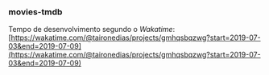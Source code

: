 ### movies-tmdb

Tempo de desenvolvimento segundo o *Wakatime*:
[https://wakatime.com/@taironedias/projects/gmhqsbqzwg?start=2019-07-03&end=2019-07-09](https://wakatime.com/@taironedias/projects/gmhqsbqzwg?start=2019-07-03&end=2019-07-09)